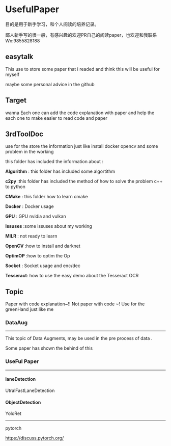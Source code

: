# **UsefulPaper**

目的是用于新手学习，和个人阅读的培养记录。

鄙人新手写的很一般，有感兴趣的欢迎PR自己的阅读paper，也欢迎和我联系Wx:9855828188

## easytalk

This use to store some paper that i readed and think this will be useful for myself 

maybe some personal advice in the github 

## Target

wanna Each one can add the code explanation with paper and help the each one to make easier to read code and paper 

## 3rdToolDoc

use for the store the information just like  install docker  opencv and some problem in the working

this folder has included the information about :

**Algorithm** : this folder has included some algortithm

**c2py** :this folder has included the method of how to solve the problem c++ to python

**CMake** : this folder how to learn cmake

**Docker** : Docker usage 

**GPU** : GPU nvidia and vulkan

**Issuses** :some issuses about my working

**MILR** : not ready to learn

**OpenCV** :how to install and darknet 

**OptimOP** :how to optim the Op

**Socket** : Socket usage and enc/dec

**Tesseract**: how to use the easy demo about the Tesseract OCR

## Topic

Paper with code explanation~!! Not paper with code ~! Use for the greenHand just like me 

### DataAug

---

This topic of Data Augments, may be used in the pre process of data .

Some paper has shown the behind of this 

### UseFul Paper

---

#### laneDetection

UtralFastLaneDetection

#### ObjectDetection

YoloRet

---

pytorch

https://discuss.pytorch.org/
